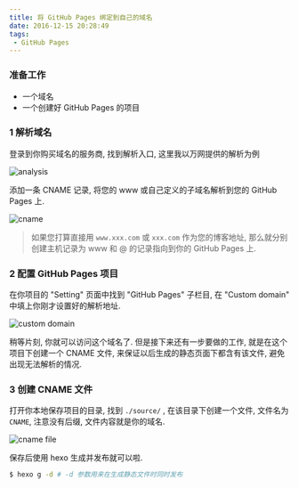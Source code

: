 ```yaml
---
title: 将 GitHub Pages 绑定到自己的域名
date: 2016-12-15 20:28:49
tags:
 - GitHub Pages
---
```


### 准备工作

* 一个域名
* 一个创建好 GitHub Pages 的项目

### 1 解析域名

登录到你购买域名的服务商, 找到解析入口, 这里我以万网提供的解析为例

![analysis](analysis.png)

添加一条 CNAME 记录, 将您的 www 或自己定义的子域名解析到您的 GitHub Pages 上.

![cname](cname.png)

> 如果您打算直接用 `www.xxx.com` 或 `xxx.com` 作为您的博客地址, 那么就分别创建主机记录为 www 和 @ 的记录指向到你的 GitHub Pages 上.

<!-- more -->

### 2 配置 GitHub Pages 项目

在你项目的 "Setting" 页面中找到 "GitHub Pages" 子栏目, 在 "Custom domain" 中填上你刚才设置好的解析地址.

![custom domain](custom-domain.png)

稍等片刻, 你就可以访问这个域名了.
但是接下来还有一步要做的工作, 就是在这个项目下创建一个 CNAME 文件, 来保证以后生成的静态页面下都含有该文件, 避免出现无法解析的情况.

### 3 创建 CNAME 文件

打开你本地保存项目的目录, 找到 `./source/` , 在该目录下创建一个文件, 文件名为 `CNAME`, 注意没有后缀, 文件内容就是你的域名.

![cname file](cname-file.png)

保存后使用 hexo 生成并发布就可以啦.

``` bash
$ hexo g -d # -d 参数用来在生成静态文件时同时发布
```
